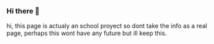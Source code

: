 ### Hi there 👋

<p> hi, this page is actualy an school proyect so dont take the info as a real page, perhaps this wont have any future but ill keep this. <p>

